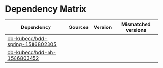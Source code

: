 # Dependency Matrix

Dependency | Sources | Version | Mismatched versions
---------- | ------- | ------- | -------------------
[cb-kubecd/bdd-spring-1586802305](https://github.com/cb-kubecd/bdd-spring-1586802305.git) |  | []() | 
[cb-kubecd/bdd-nh-1586803452](https://github.com/cb-kubecd/bdd-nh-1586803452.git) |  | []() | 
